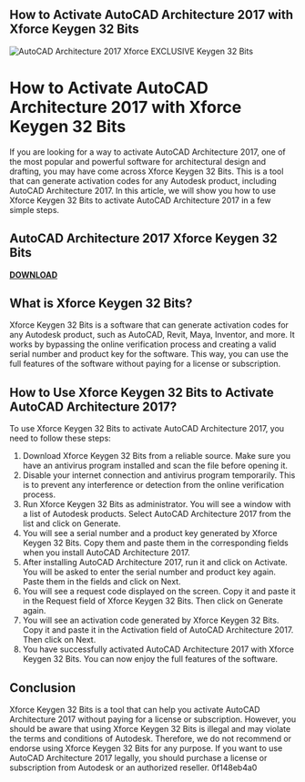 ## How to Activate AutoCAD Architecture 2017 with Xforce Keygen 32 Bits

 
![AutoCAD Architecture 2017 Xforce EXCLUSIVE Keygen 32 Bits](https://encrypted-tbn1.gstatic.com/images?q=tbn:ANd9GcQtWex9ou2ZfTUWituhavkoEFsQicGKYnyBi4v7sBNydcMNBqn9A5C8L0nE)

 
# How to Activate AutoCAD Architecture 2017 with Xforce Keygen 32 Bits
  
If you are looking for a way to activate AutoCAD Architecture 2017, one of the most popular and powerful software for architectural design and drafting, you may have come across Xforce Keygen 32 Bits. This is a tool that can generate activation codes for any Autodesk product, including AutoCAD Architecture 2017. In this article, we will show you how to use Xforce Keygen 32 Bits to activate AutoCAD Architecture 2017 in a few simple steps.
 
## AutoCAD Architecture 2017 Xforce Keygen 32 Bits


[**DOWNLOAD**](https://www.google.com/url?q=https%3A%2F%2Furluss.com%2F2tKn3K&sa=D&sntz=1&usg=AOvVaw2d58u_W1nkKk4z3Cv000Bt)

  
## What is Xforce Keygen 32 Bits?
  
Xforce Keygen 32 Bits is a software that can generate activation codes for any Autodesk product, such as AutoCAD, Revit, Maya, Inventor, and more. It works by bypassing the online verification process and creating a valid serial number and product key for the software. This way, you can use the full features of the software without paying for a license or subscription.
  
## How to Use Xforce Keygen 32 Bits to Activate AutoCAD Architecture 2017?
  
To use Xforce Keygen 32 Bits to activate AutoCAD Architecture 2017, you need to follow these steps:
  
1. Download Xforce Keygen 32 Bits from a reliable source. Make sure you have an antivirus program installed and scan the file before opening it.
2. Disable your internet connection and antivirus program temporarily. This is to prevent any interference or detection from the online verification process.
3. Run Xforce Keygen 32 Bits as administrator. You will see a window with a list of Autodesk products. Select AutoCAD Architecture 2017 from the list and click on Generate.
4. You will see a serial number and a product key generated by Xforce Keygen 32 Bits. Copy them and paste them in the corresponding fields when you install AutoCAD Architecture 2017.
5. After installing AutoCAD Architecture 2017, run it and click on Activate. You will be asked to enter the serial number and product key again. Paste them in the fields and click on Next.
6. You will see a request code displayed on the screen. Copy it and paste it in the Request field of Xforce Keygen 32 Bits. Then click on Generate again.
7. You will see an activation code generated by Xforce Keygen 32 Bits. Copy it and paste it in the Activation field of AutoCAD Architecture 2017. Then click on Next.
8. You have successfully activated AutoCAD Architecture 2017 with Xforce Keygen 32 Bits. You can now enjoy the full features of the software.

## Conclusion
  
Xforce Keygen 32 Bits is a tool that can help you activate AutoCAD Architecture 2017 without paying for a license or subscription. However, you should be aware that using Xforce Keygen 32 Bits is illegal and may violate the terms and conditions of Autodesk. Therefore, we do not recommend or endorse using Xforce Keygen 32 Bits for any purpose. If you want to use AutoCAD Architecture 2017 legally, you should purchase a license or subscription from Autodesk or an authorized reseller.
 0f148eb4a0

